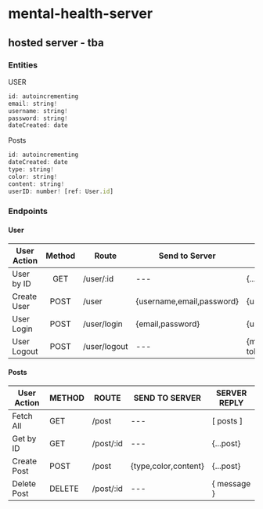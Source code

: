 # mental-health-server

## hosted server - tba

### Entities

USER

```js
id: autoincrementing
email: string!
username: string!
password: string!
dateCreated: date
```

Posts

```js
id: autoincrementing
dateCreated: date
type: string!
color: string!
content: string!
userID: number! [ref: User.id]
```

### Endpoints

#### User

| User Action | Method | Route        | Send to Server            | Server Reply     |
| ----------- | :----: | ------------ | ------------------------- | ---------------- |
| User by ID  |  GET   | /user/:id    | ---                       | {...user}        |
| Create User |  POST  | /user        | {username,email,password} | {user,token}     |
| User Login  |  POST  | /user/login  | {email,password}          | {user,token}     |
| User Logout |  POST  | /user/logout | ---                       | {message, token} |

#### Posts

| User Action | METHOD | ROUTE     | SEND TO SERVER       | SERVER REPLY |
| ----------- | ------ | --------- | -------------------- | ------------ |
| Fetch All   | GET    | /post     | ---                  | [ posts ]    |
| Get by ID   | GET    | /post/:id | ---                  | {...post}    |
| Create Post | POST   | /post     | {type,color,content} | {...post}    |
| Delete Post | DELETE | /post/:id | ---                  | { message }  |

